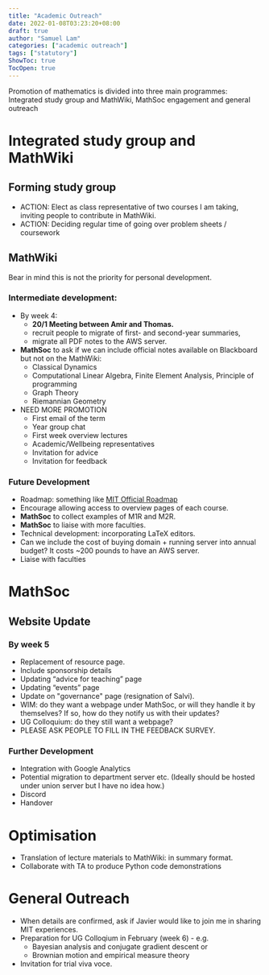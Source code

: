 ```yaml
---
title: "Academic Outreach"
date: 2022-01-08T03:23:20+08:00
draft: true
author: "Samuel Lam"
categories: ["academic outreach"]
tags: ["statutory"]
ShowToc: true
TocOpen: true
---
```


Promotion of mathematics is divided into three main programmes: Integrated study group and MathWiki, MathSoc engagement and general outreach

# Integrated study group and MathWiki

## Forming study group
- ACTION: Elect as class representative of two courses I am taking, inviting people to contribute in MathWiki.
- ACTION: Deciding regular time of going over problem sheets / coursework

## MathWiki
Bear in mind this is not the priority for personal development.

### Intermediate development: 
- By week 4: 
    - **20/1 Meeting between Amir and Thomas.**
    - recruit people to migrate of first- and second-year summaries, 
    - migrate all PDF notes to the AWS server. 
- **MathSoc** to ask if we can include official notes available on Blackboard but not on the MathWiki:  
    - Classical Dynamics 
    - Computational Linear Algebra, Finite Element Analysis, Principle of programming 
    - Graph Theory 
    - Riemannian Geometry 
- NEED MORE PROMOTION 
    - First email of the term
    - Year group chat
    - First week overview lectures
    - Academic/Wellbeing representatives
    - Invitation for advice
    - Invitation for feedback

### Future Development 

- Roadmap: something like [MIT Official Roadmap](https://math.mit.edu/academics/undergrad/roadmaps.php)
- Encourage allowing access to overview pages of each course.
- **MathSoc** to collect examples of M1R and M2R. 
- **MathSoc** to liaise with more faculties.
- Technical development: incorporating LaTeX editors. 
- Can we include the cost of buying domain + running server into annual budget? It costs ~200 pounds to have an AWS server. 
- Liaise with faculties 

# MathSoc 

## Website Update 

### By week 5 
- Replacement of resource page. 
- Include sponsorship details
- Updating “advice for teaching” page 
- Updating “events” page 
- Update on "governance" page (resignation of Salvi).
- WIM: do they want a webpage under MathSoc, or will they handle it by themselves? If so, how do they notify us with their updates? 
- UG Colloquium: do they still want a webpage? 
- PLEASE ASK PEOPLE TO FILL IN THE FEEDBACK SURVEY. 

### Further Development
- Integration with Google Analytics 
- Potential migration to department server etc. (Ideally should be hosted under union server but I have no idea how.) 
- Discord
- Handover

# Optimisation
- Translation of lecture materials to MathWiki: in summary format.
- Collaborate with TA to produce Python code demonstrations

# General Outreach
- When details are confirmed, ask if Javier would like to join me in sharing MIT experiences.
- Preparation for UG Colloqium in February (week 6) - e.g. 
    - Bayesian analysis and conjugate gradient descent or 
    - Brownian motion and empirical measure theory
- Invitation for trial viva voce.

